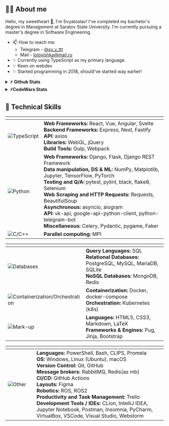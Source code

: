 ## 🙋‍♂️ About me
Hello, my sweetheart 👋, I'm Svyatoslav!
I've completed my bachelor's degree in Management at Saratov State University.
I'm currently pursuing a master's degree in Software Engineering.
- 📫 How to reach me: 
    - Telegram - [@sv_y_ttt](https://t.me/sv_y_ttt)
    - Mail - [lolovishka@mail.ru](lolovishka@mail.ru)
- ✨ Currently using TypeScript as my primary language.
- ✨ Keen on webdev
- ✨ Started programming in 2018, should've started way earlier!

<details>
  <summary>
    <b>⚡ Github Stats</b>
  </summary>
  <br />
  <img height="180em" src="https://github-readme-stats.vercel.app/api/top-langs/?username=svvvyt&show_icons=true&hide_border=true&layout=compact&langs_count=8" />
  <img height="180em" src="https://github-readme-streak-stats.herokuapp.com/?user=svvvyt&hide_border=true" />
</details>

<details>
  <summary>
    <b>⚡CodeWars Stats</b>
  </summary>
  <br />
  <div align="center">

  [![Github Readme Codewars](https://codewars-stats-ignacio-cuadra.vercel.app/?username=svvvyt)](https://github.com/ignacio-cuadra/github-readme-codewars)
    
  </div>
</details>

<h2>💼 Technical Skills</h2>
<div align="center">

<table>
    <thead>
        <tr>
        <th width="130px"></th>
        <th width="870px"></th>
        </tr>
    </thead>
    <tr><td style="width: 130px;">
      <img src="https://img.shields.io/badge/TypeScript-007ACC?style=for-the-badge&logo=typescript&logoColor=white" alt="TypeScript"/>
      </td><td>
      <strong>Web Frameworks:</strong> React, Vue, Angular, Svelte<br>
      <strong>Backend Frameworks:</strong> Express, Nest, Fastify<br>
      <strong>API:</strong> axios<br>
      <strong>Libraries:</strong> WebGL, jQuery<br>
      <strong>Build Tools:</strong> Gulp, Webpack<br>
    </td></tr>
    <tr><td style="width: 130px;">
        <img src="https://img.shields.io/badge/python-3670A0?style=for-the-badge&logo=python&logoColor=ffdd54" alt="Python"/>
        </td><td>
        <strong>Web Frameworks:</strong> Django, Flask, Django REST Framework<br>
        <strong>Data manipulation, DS & ML:</strong> NumPy, Matplotlib, Jupyter, TensorFlow, PyTorch<br>
        <strong>Testing and Q/A:</strong> pytest, pylint, black, flake8, Selenium <br>
        <strong>Web Scraping and HTTP Requests:</strong> Requests, BeautifulSoup<br>
        <strong>Asynchronous:</strong> asyncio, aiogram <br>
        <strong>API:</strong> vk-api, google-api-python-client, python-telegram-bot<br>
        <strong>Miscellaneous:</strong> Celery, Pydantic, pygame, Faker<br>
    </td></tr>
    <tr><td style="width: 130px;">
        <img src="https://img.shields.io/badge/C/C++-%2300599C.svg?style=for-the-badge&logo=c%2B%2B&logoColor=white" alt="C/C++"/>
        </td><td>
        <strong>Parallel computing:</strong> MPI
    </td></tr>
</table>


<table>
    <thead>
        <tr>
        <th width="130px"></th>
        <th width="870px"></th>
        </tr>
    </thead>
    <tr><td style="width: 130px;">
        <img src="https://img.shields.io/badge/databases-003B57?style=for-the-badge&logo=database&logoColor=white" alt="Databases"/>
        </td><td>
        <strong>Query Languages:</strong> SQL<br>
        <strong>Relational Databases:</strong> PostgreSQL, MySQL, MariaDB, SQLite<br>
        <strong>NoSQL Databases:</strong> MongoDB, Redis
    </td></tr>
    <tr><td style="width: 130px;">
        <img src="https://img.shields.io/badge/Containers-%230db7ed.svg?style=for-the-badge" alt="Containerization/Orchestration"/>
        </td><td>
        <strong>Containerization:</strong> Docker, docker-compose<br>
        <strong>Orchestration:</strong> Kubernetes (k8s)<br>
    </td></tr>
    <tr><td style="width: 130px;">
        <img src="https://img.shields.io/badge/Markup-%23E34F26.svg?style=for-the-badge" alt="Mark-up"/>
        </td><td>
        <strong>Languages:</strong> HTML5, CSS3, Markdown, LaTeX<br>
        <strong>Frameworks & Engines:</strong> Pug, Jinja, Bootstrap<br>
    </td></tr>
</table>


<table>
    <thead >
        <tr>
        <th width="130px"></th>
        <th width="870px"></th>
        </tr>
    </thead>
    <tr><td style="width: 130px;">
        <img src="https://img.shields.io/badge/Other-545454.svg?style=for-the-badge" alt="Other"/>
        </td><td>
        <strong>Languages:</strong> PowerShell, Bash, CLIPS, Promela<br>
        <strong>OS:</strong> Windows, Linux (Ubuntu), macOS<br>
        <strong>Version Control:</strong> Git, GitHub <br>
        <strong>Message brokers:</strong> RabbitMQ, Redis(as mb) <br>
        <strong>CI/CD:</strong> GitHub Actions <br>
        <strong>Layouts:</strong> Figma<br>
        <strong>Robotics:</strong> ROS, ROS2 <br>
        <strong>Productivity and Task Management:</strong> Trello <br>
        <strong>Development Tools / IDEs:</strong> CLion, IntelliJ IDEA, Jupyter Notebook, Postman, Insomnia, PyCharm, VirtualBox, VSCode, Visual Studio, Webstorm <br>
    </td></tr>
</table>
<!--
**svvvyt/svvvyt** is a ✨ _special_ ✨ repository because its `README.md` (this file) appears on your GitHub profile.
Here are some ideas to get you started:
- 🔭 I’m currently working on ...
- 🌱 I’m currently learning ...
- 👯 I’m looking to collaborate on ...
- 🤔 I’m looking for help with ...
- 💬 Ask me about ...
- 📫 How to reach me: ...
- 😄 Pronouns: ...
- ⚡ Fun fact: ...
-->

